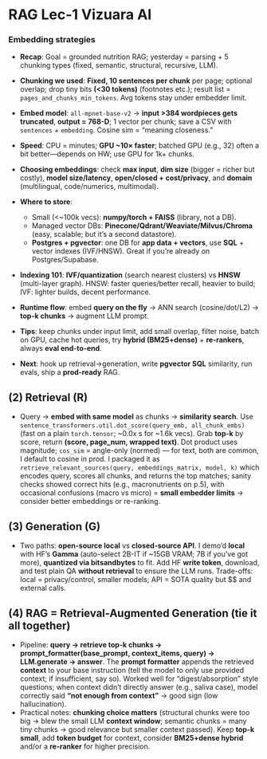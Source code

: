 # RAG Lec-1 Vizuara AI

### **Embedding strategies**

- **Recap**: Goal = grounded nutrition RAG; yesterday = parsing + 5 chunking types (fixed, semantic, structural, recursive, LLM).
- **Chunking we used**: **Fixed, 10 sentences per chunk** per page; optional overlap; drop tiny bits **(<30 tokens)** (footnotes etc.); result list = `pages_and_chunks_min_tokens`. Avg tokens stay under embedder limit.
- **Embed model**: `all-mpnet-base-v2` → **input >384 wordpieces gets truncated**, **output = 768-D**; 1 vector per chunk; save a CSV with `sentences` + `embedding`. Cosine sim = “meaning closeness.”
- **Speed**: CPU = minutes; **GPU ~10× faster**; batched GPU (e.g., 32) often a bit better—depends on HW; use GPU for 1k+ chunks.
- **Choosing embeddings**: check **max input**, **dim size** (bigger = richer but costly), **model size/latency**, **open/closed + cost/privacy**, and **domain** (multilingual, code/numerics, multimodal).
- **Where to store**:

  - Small (<~100k vecs): **numpy/torch + FAISS** (library, not a DB).
  - Managed vector DBs: **Pinecone/Qdrant/Weaviate/Milvus/Chroma** (easy, scalable; but it’s a second datastore).
  - **Postgres + pgvector**: one DB for **app data + vectors**, use **SQL** + vector indexes (IVF/HNSW). Great if you’re already on Postgres/Supabase.

- **Indexing 101**: **IVF/quantization** (search nearest clusters) vs **HNSW** (multi-layer graph). HNSW: faster queries/better recall, heavier to build; IVF: lighter builds, decent performance.
- **Runtime flow**: embed **query on the fly** → ANN search (cosine/dot/L2) → **top-k chunks** → augment LLM prompt.
- **Tips**: keep chunks under input limit, add small overlap, filter noise, batch on GPU, cache hot queries, try **hybrid (BM25+dense)** + **re-rankers**, always **eval end-to-end**.
- **Next**: hook up retrieval→generation, write **pgvector SQL** similarity, run evals, ship a **prod-ready** RAG.

## (2) Retrieval (R)

* Query → **embed with same model** as chunks → **similarity search**. Use `sentence_transformers.util.dot_score(query_emb, all_chunk_embs)` (fast on a plain `torch.tensor`; ~0.0x s for ~1.6k vecs). Grab **top-k** by score, return **(score, page_num, wrapped text)**. Dot product uses magnitude; `cos_sim` = angle-only (normed) — for text, both are common, I default to cosine in prod. I packaged it as `retrieve_relevant_sources(query, embeddings_matrix, model, k)` which encodes query, scores all chunks, and returns the top matches; sanity checks showed correct hits (e.g., macronutrients on p.5), with occasional confusions (macro vs micro) = **small embedder limits** → consider better embeddings or re-ranking.

## (3) Generation (G)

* Two paths: **open-source local** vs **closed-source API**. I demo’d **local** with HF’s **Gamma** (auto-select 2B-IT if ~15GB VRAM; 7B if you’ve got more), **quantized via bitsandbytes** to fit. Add HF **write token**, download, and test plain QA **without retrieval** to ensure the LLM runs. Trade-offs: local = privacy/control, smaller models; API = SOTA quality but $$ and external calls.

## (4) RAG = Retrieval-Augmented Generation (tie it all together)

* Pipeline: **query → retrieve top-k chunks → prompt_formatter(base_prompt, context_items, query) → LLM.generate → answer**. The **prompt formatter** appends the retrieved **context** to your base instruction (tell the model to only use provided context; if insufficient, say so). Worked well for “digest/absorption” style questions; when context didn’t directly answer (e.g., saliva case), model correctly said **“not enough from context”** → good sign (low hallucination).
* Practical notes: **chunking choice matters** (structural chunks were too big → blew the small LLM **context window**; semantic chunks = many tiny chunks → good relevance but smaller context passed). Keep **top-k small**, add **token budget** for context, consider **BM25+dense hybrid** and/or a **re-ranker** for higher precision.